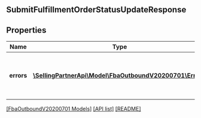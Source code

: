 ## SubmitFulfillmentOrderStatusUpdateResponse

## Properties

Name | Type | Description | Notes
------------ | ------------- | ------------- | -------------
**errors** | [**\SellingPartnerApi\Model\FbaOutboundV20200701\Error[]**](Error.md) | A list of error responses returned when a request is unsuccessful. | [optional]

[[FbaOutboundV20200701 Models]](../) [[API list]](../../Api) [[README]](../../../README.md)
